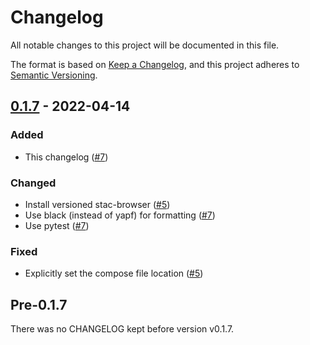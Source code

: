 # Changelog

All notable changes to this project will be documented in this file.

The format is based on [Keep a Changelog](https://keepachangelog.com/en/1.0.0/),
and this project adheres to [Semantic Versioning](https://semver.org/spec/v2.0.0.html).

## [0.1.7] - 2022-04-14

### Added

- This changelog ([#7](https://github.com/stactools-packages/browse/pull/7))

### Changed

- Install versioned stac-browser ([#5](https://github.com/stactools-packages/browse/pull/5))
- Use black (instead of yapf) for formatting ([#7](https://github.com/stactools-packages/browse/pull/7))
- Use pytest ([#7](https://github.com/stactools-packages/browse/pull/7))

### Fixed

- Explicitly set the compose file location ([#5](https://github.com/stactools-packages/browse/pull/5))

## Pre-0.1.7

There was no CHANGELOG kept before version v0.1.7.

[Unreleased]: <https://github.com/stactools-packages/browse/compare/v0.1.7..main>
[0.1.7]: <https://github.com/stactools-packages/browse/compare/v0.1.6..v0.1.7>